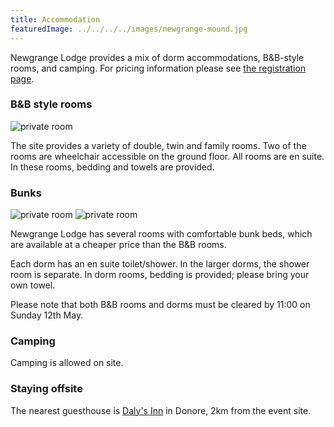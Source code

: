 ```yaml
---
title: Accommodation
featuredImage: ../../../../images/newgrange-mound.jpg
---
```

Newgrange Lodge provides a mix of dorm accommodations, B&B-style rooms, and camping. For pricing information please see [the registration page](/events/2019/coronet/registration/).

### B&B style rooms

![private room](../../../../images/private-room.jpg)

The site provides a variety of double, twin and family rooms. Two of the rooms are wheelchair accessible on the ground floor. All rooms are en suite. In these rooms, bedding and towels are provided.

### Bunks

![private room](../../../../images/dorm-bunks.jpg)
![private room](../../../../images/dorm-balcony.jpg)

Newgrange Lodge has several rooms with comfortable bunk beds, which are available at a cheaper price than the B&B rooms.

Each dorm has an en suite toilet/shower. In the larger dorms, the shower room is separate. In dorm rooms, bedding is provided; please bring your own towel.

Please note that both B&B rooms and dorms must be cleared by 11:00 on Sunday 12th May.

### Camping

Camping is allowed on site.

### Staying offsite

The nearest guesthouse is [Daly's Inn](http://dalysofdonore.com) in Donore, 2km from the event site.